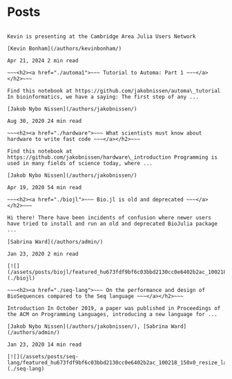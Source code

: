 # Posts

<!-- TODO Use fancy list_post function -->


~~~<h2><a href="./cajun-kevin">~~~ Biology at CAJUN ~~~</a></h2>~~~

Kevin is presenting at the Cambridge Area Julia Users Network

[Kevin Bonham](/authors/kevinbonham/)

Apr 21, 2024 2 min read

~~~<h2><a href="./automa1">~~~ Tutorial to Automa: Part 1 ~~~</a></h2>~~~

Find this notebook at https://github.com/jakobnissen/automa\_tutorial In bioinformatics, we have a saying: The first step of any ...

[Jakob Nybo Nissen](/authors/jakobnissen/)

Aug 30, 2020 24 min read

~~~<h2><a href="./hardware">~~~ What scientists must know about hardware to write fast code ~~~</a></h2>~~~

Find this notebook at https://github.com/jakobnissen/hardware\_introduction Programming is used in many fields of science today, where ...

[Jakob Nybo Nissen](/authors/jakobnissen/)

Apr 19, 2020 54 min read

~~~<h2><a href="./biojl">~~~ Bio.jl is old and deprecated ~~~</a></h2>~~~

Hi there! There have been incidents of confusion where newer users have tried to install and run an old and deprecated BioJulia package ...

[Sabrina Ward](/authors/admin/)

Jan 23, 2020 2 min read

[![](/assets/posts/biojl/featured_hu673fdf9bf6c03bbd2130cc0e6402b2ac_100218_150x0_resize_lanczos_2.png)](./biojl)

~~~<h2><a href="./seq-lang">~~~ On the performance and design of BioSequences compared to the Seq language ~~~</a></h2>~~~

Introduction In October 2019, a paper was published in Proceedings of the ACM on Programming Languages, introducing a new language for ...

[Jakob Nybo Nissen](/authors/jakobnissen/), [Sabrina Ward](/authors/admin/)

Jan 23, 2020 14 min read

[![](/assets/posts/seq-lang/featured_hu673fdf9bf6c03bbd2130cc0e6402b2ac_100218_150x0_resize_lanczos_2.png)](./seq-lang)
